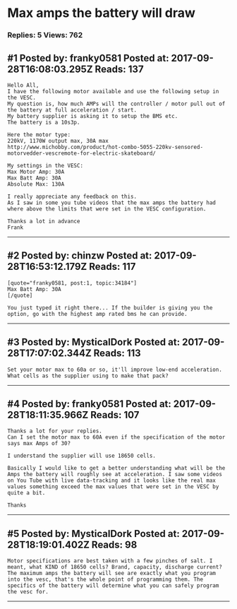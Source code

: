 # Max amps the battery will draw

### Replies: 5 Views: 762

## \#1 Posted by: franky0581 Posted at: 2017-09-28T16:08:03.295Z Reads: 137

```
Hello All,
I have the following motor available and use the following setup in the VESC.
My question is, how much AMPs will the controller / motor pull out of the battery at full acceleration / start.
My battery supplier is asking it to setup the BMS etc.
The battery is a 10s3p.

Here the motor type:
220kV, 1170W output max, 30A max
http://www.michobby.com/product/hot-combo-5055-220kv-sensored-motorvedder-vescremote-for-electric-skateboard/

My settings in the VESC:
Max Motor Amp: 30A
Max Batt Amp: 30A
Absolute Max: 130A

I really appreciate any feedback on this.
As I saw in some you tube videos that the max amps the battery had where above the limits that were set in the VESC configuration.

Thanks a lot in advance 
Frank
```

---
## \#2 Posted by: chinzw Posted at: 2017-09-28T16:53:12.179Z Reads: 117

```
[quote="franky0581, post:1, topic:34184"]
Max Batt Amp: 30A
[/quote]

You just typed it right there... If the builder is giving you the option, go with the highest amp rated bms he can provide.
```

---
## \#3 Posted by: MysticalDork Posted at: 2017-09-28T17:07:02.344Z Reads: 113

```
Set your motor max to 60a or so, it'll improve low-end acceleration. What cells as the supplier using to make that pack?
```

---
## \#4 Posted by: franky0581 Posted at: 2017-09-28T18:11:35.966Z Reads: 107

```
Thanks a lot for your replies. 
Can I set the motor max to 60A even if the specification of the motor says max Amps of 30?

I understand the supplier will use 18650 cells.

Basically I would like to get a better understanding what will be the Amps the battery will roughly see at acceleration. I saw some videos on You Tube with live data-tracking and it looks like the real max values something exceed the max values that were set in the VESC by quite a bit.

Thanks
```

---
## \#5 Posted by: MysticalDork Posted at: 2017-09-28T18:19:01.402Z Reads: 98

```
Motor specifications are best taken with a few pinches of salt. I meant, what KIND of 18650 cells? Brand, capacity, discharge current? The maximum amps the battery will see are exactly what you program into the vesc, that's the whole point of programming them. The specifics of the battery will determine what you can safely program the vesc for.
```

---
